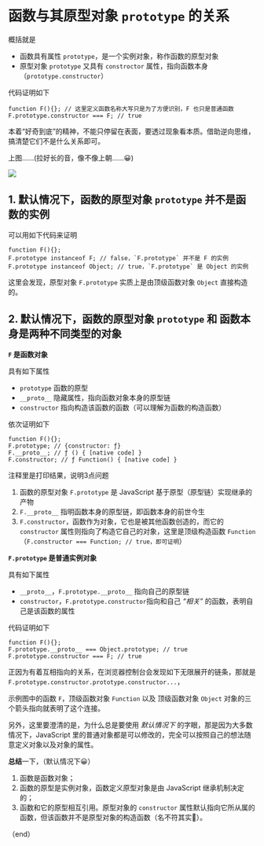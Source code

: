 # 函数与其原型对象 `prototype` 的关系

概括就是

* 函数具有属性 `prototype`，是一个实例对象，称作函数的原型对象
* 原型对象 `prototype` 又具有 `constroctor` 属性，指向函数本身（`prototype.constructor`）

代码证明如下

```
function F(){}; // 这里定义函数名称大写只是为了方便识别，F 也只是普通函数
F.prototype.constructor === F; // true
```

本着“好奇到底”的精神，不能只停留在表面，要透过现象看本质。借助逆向思维，搞清楚它们不是什么关系即可。

上图......(拉好长的音，像不像上朝......😀)

![](http://www.iseeit.cn/wp-content/uploads/2019/06/prototype-和-prototype.constructor-的关系.png)

## 1. 默认情况下，函数的原型对象 `prototype` 并不是函数的实例


可以用如下代码来证明

```
function F(){};
F.prototype instanceof F; // false，`F.prototype` 并不是 F 的实例
F.prototype instanceof Object; // true，`F.prototype` 是 Object 的实例
```

这里会发现，原型对象 `F.prototype` 实质上是由顶级函数对象 `Object` 直接构造的。

## 2. 默认情况下，函数的原型对象 `prototype` 和 函数本身是两种不同类型的对象

**`F` 是函数对象**

具有如下属性

* `prototype` 函数的原型
* `__proto__` 隐藏属性，指向函数对象本身的原型链
* `constructor` 指向构造该函数的函数（可以理解为函数的构造函数）

依次证明如下

```
function F(){};
F.prototype; // {constructor: ƒ}
F.__proto__; // ƒ () { [native code] }
F.constructor; // ƒ Function() { [native code] }
```

注释里是打印结果，说明3点问题

1. 函数的原型对象 `F.prototype` 是 JavaScript 基于原型（原型链）实现继承的产物
2. `F.__proto__` 指明函数本身的原型链，即函数本身的前世今生
3. `F.constructor`，函数作为对象，它也是被其他函数创造的，而它的 `constructor` 属性则指向了构造它自己的对象，这里是顶级构造函数 `Function`（`F.constructor === Function; // true，即可证明`）

**`F.prototype` 是普通实例对象**

具有如下属性

* `__proto__`，`F.prototype.__proto__` 指向自己的原型链
* `constructor`，`F.prototype.constructor`指向和自己 *“相关”* 的函数，表明自己是该函数的属性

代码证明如下

```
function F(){};
F.prototype.__proto__ === Object.prototype; // true
F.prototype.constructor === F; // true
```

正因为有着互相指向的关系，在浏览器控制台会发现如下无限展开的链条，那就是 `F.prototype.constructor.prototype.constructor...`，

示例图中的函数 `F`，顶级函数对象 `Function` 以及 顶级函数对象 `Object` 对象的三个箭头指向就表明了这个连接。


另外，这里要澄清的是，为什么总是要使用 *默认情况下* 的字眼，那是因为大多数情况下，JavaScript 里的普通对象都是可以修改的，完全可以按照自己的想法随意定义对象以及对象的属性。

**总结**一下，（默认情况下😀）

1. 函数是函数对象；
2. 函数的原型是实例对象，函数定义原型对象是由 JavaScript 继承机制决定的；
3. 函数和它的原型相互引用。原型对象的 `constructor` 属性默认指向它所从属的函数，但该函数并不是原型对象的构造函数（名不符其实👻）。

（end）

